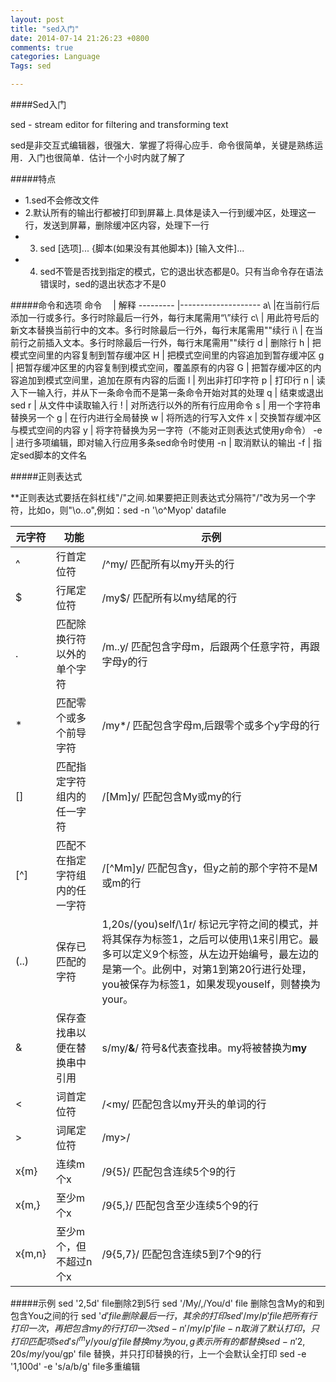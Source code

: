 ```yaml
---
layout: post
title: "sed入门"
date: 2014-07-14 21:26:23 +0800
comments: true
categories: Language
Tags: sed

---
```


####Sed入门

sed - stream editor for filtering and transforming text

sed是非交互式编辑器，很强大．掌握了将得心应手．命令很简单，关键是熟练运用．入门也很简单．估计一个小时内就了解了

<!--more-->

#####特点

- 1.sed不会修改文件
- 2.默认所有的输出行都被打印到屏幕上.具体是读入一行到缓冲区，处理这一行，发送到屏幕，删除缓冲区内容，处理下一行
- 3. sed [选项]... {脚本(如果没有其他脚本)} [输入文件]...
- 4. sed不管是否找到指定的模式，它的退出状态都是0。只有当命令存在语法错误时，sed的退出状态才不是0

#####命令和选项
命令　    | 解释
--------- |--------------------
a\        |在当前行后添加一行或多行。多行时除最后一行外，每行末尾需用“\”续行
 c\	| 用此符号后的新文本替换当前行中的文本。多行时除最后一行外，每行末尾需用"\"续行
 i\	| 在当前行之前插入文本。多行时除最后一行外，每行末尾需用"\"续行
 d	| 删除行
 h	| 把模式空间里的内容复制到暂存缓冲区
 H	| 把模式空间里的内容追加到暂存缓冲区
 g	| 把暂存缓冲区里的内容复制到模式空间，覆盖原有的内容
 G	| 把暂存缓冲区的内容追加到模式空间里，追加在原有内容的后面
 l	| 列出非打印字符
 p	| 打印行
 n	| 读入下一输入行，并从下一条命令而不是第一条命令开始对其的处理
 q	| 结束或退出sed
 r	| 从文件中读取输入行
 !	| 对所选行以外的所有行应用命令
 s	| 用一个字符串替换另一个
 g	| 在行内进行全局替换
 w	| 将所选的行写入文件
 x	| 交换暂存缓冲区与模式空间的内容
 y	| 将字符替换为另一字符（不能对正则表达式使用y命令）
 -e |    进行多项编辑，即对输入行应用多条sed命令时使用
 -n |   取消默认的输出
 -f |  指定sed脚本的文件名

#####正则表达式

**正则表达式要括在斜杠线"/"之间.如果要把正则表达式分隔符"/"改为另一个字符，比如o，则"\o..o",例如：sed -n '\o^Myop' datafile

元字符   | 功能            |   示例
---------|-----------------|---------
^ | 行首定位符 | /^my/  匹配所有以my开头的行
$  |   行尾定位符 | /my$/  匹配所有以my结尾的行
.  |  匹配除换行符以外的单个字符 | /m..y/  匹配包含字母m，后跟两个任意字符，再跟字母y的行
*  | 匹配零个或多个前导字符 | /my*/  匹配包含字母m,后跟零个或多个y字母的行
[] |匹配指定字符组内的任一字符 | /[Mm]y/  匹配包含My或my的行
[^]|匹配不在指定字符组内的任一字符|/[^Mm]y/  匹配包含y，但y之前的那个字符不是M或m的行
 \(..\)|   保存已匹配的字符 |   1,20s/\(you\)self/\1r/  标记元字符之间的模式，并将其保存为标签1，之后可以使用\1来引用它。最多可以定义9个标签，从左边开始编号，最左边的是第一个。此例中，对第1到第20行进行处理，you被保存为标签1，如果发现youself，则替换为your。
& |保存查找串以便在替换串中引用|s/my/**&**/  符号&代表查找串。my将被替换为**my**
\<|词首定位符 | /\<my/  匹配包含以my开头的单词的行
\>|词尾定位符|/my\>/|  匹配包含以my结尾的单词的行
x\{m\}|连续m个x|/9\{5\}/ 匹配包含连续5个9的行
x\{m,\}|至少m个x|/9\{5,\}/  匹配包含至少连续5个9的行
x\{m,n\}|至少m个，但不超过n个x|/9\{5,7\}/  匹配包含连续5到7个9的行

#####示例
    sed '2,5d' file删除2到5行
    sed '/My/,/You/d' file 删除包含My的和到包含You之间的行
    sed '$d' file删除最后一行，其余的打印
    sed '/my/p' file把所有行打印一次，再把包含my的行打印一次
    sed -n '/my/p' file -n取消了默认打印，只打印匹配项
    sed 's/^my/you/g' file 替换my为you,g表示所有的都替换
    sed -n '2,20s/my$/you/gp' file 替换，并只打印替换的行，上一个会默认全打印
    sed -e '1,100d' -e 's/a/b/g' file多重编辑

